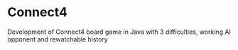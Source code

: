 # Connect4
Development of Connect4 board game in Java with 3 difficulties, working AI opponent and rewatchable history

